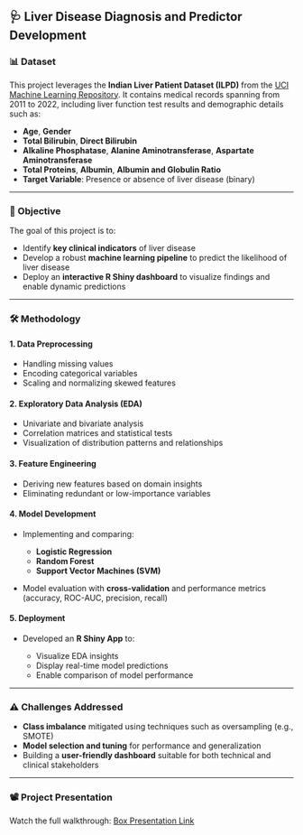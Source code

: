 ## 🩺 Liver Disease Diagnosis and Predictor Development

### 📊 Dataset

This project leverages the **Indian Liver Patient Dataset (ILPD)** from the [UCI Machine Learning Repository](https://archive.ics.uci.edu/dataset/225/ilpd+indian+liver+patient+dataset). It contains medical records spanning from 2011 to 2022, including liver function test results and demographic details such as:

* **Age**, **Gender**
* **Total Bilirubin**, **Direct Bilirubin**
* **Alkaline Phosphatase**, **Alanine Aminotransferase**, **Aspartate Aminotransferase**
* **Total Proteins**, **Albumin**, **Albumin and Globulin Ratio**
* **Target Variable**: Presence or absence of liver disease (binary)

---

### 🎯 Objective

The goal of this project is to:

* Identify **key clinical indicators** of liver disease
* Develop a robust **machine learning pipeline** to predict the likelihood of liver disease
* Deploy an **interactive R Shiny dashboard** to visualize findings and enable dynamic predictions

---

### 🛠️ Methodology

#### 1. **Data Preprocessing**

* Handling missing values
* Encoding categorical variables
* Scaling and normalizing skewed features

#### 2. **Exploratory Data Analysis (EDA)**

* Univariate and bivariate analysis
* Correlation matrices and statistical tests
* Visualization of distribution patterns and relationships

#### 3. **Feature Engineering**

* Deriving new features based on domain insights
* Eliminating redundant or low-importance variables

#### 4. **Model Development**

* Implementing and comparing:

  * **Logistic Regression**
  * **Random Forest**
  * **Support Vector Machines (SVM)**
* Model evaluation with **cross-validation** and performance metrics (accuracy, ROC-AUC, precision, recall)

#### 5. **Deployment**

* Developed an **R Shiny App** to:

  * Visualize EDA insights
  * Display real-time model predictions
  * Enable comparison of model performance

---

### ⚠️ Challenges Addressed

* **Class imbalance** mitigated using techniques such as oversampling (e.g., SMOTE)
* **Model selection and tuning** for performance and generalization
* Building a **user-friendly dashboard** suitable for both technical and clinical stakeholders

---

### 📽️ Project Presentation

Watch the full walkthrough: [Box Presentation Link](https://uofi.box.com/s/35l3u6p33g8q7ez77l2tgmofhba4t8k9)

